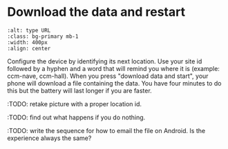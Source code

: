 # Download the data and restart


```{image} setup-screen.png
:alt: type URL
:class: bg-primary mb-1
:width: 400px
:align: center
```
Configure the device by identifying its next location.  Use your site id followed by a hyphen and a word that will remind you where it is (example:  ccm-nave, ccm-hall).
When you press "download data and start", your phone will download a file containing the data.  You have four minutes to do this but the battery will last longer if you are faster.

:TODO: retake picture with a proper location id.

:TODO: find out what happens if you do nothing.

:TODO:  write the sequence for how to email the file on Android.  Is the experience always the same?




 
